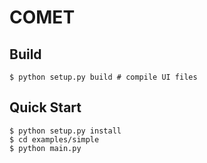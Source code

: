 # COMET

## Build

    $ python setup.py build # compile UI files

## Quick Start

    $ python setup.py install
    $ cd examples/simple
    $ python main.py
